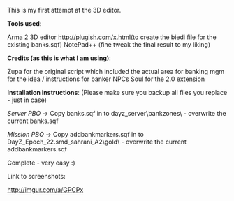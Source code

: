 This is my first attempt at the 3D editor. 

**Tools used**: 

Arma 2 3D editor
http://plugish.com/x.html(to create the biedi file for the existing banks.sqf)
NotePad++ (fine tweak the final result to my liking)
 
**Credits (as this is what I am using)**: 

Zupa for the original script which included the actual area for banking
mgm for the idea / instructions for banker NPCs
Soul for the 2.0 extension
 
**Installation instructions**: (Please make sure you backup all files you replace - just in case)
 
*Server PBO* -> 
Copy banks.sqf in to dayz_server\bankzones\ - overwrite the current banks.sqf

*Mission PBO* -> 
Copy addbankmarkers.sqf in to DayZ_Epoch_22.smd_sahrani_A2\gold\  - overwrite the current addbankmarkers.sqf

Complete - very easy :)

Link to screenshots: 
 
http://imgur.com/a/GPCPx 
